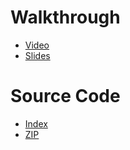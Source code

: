 # Walkthrough

* [Video](http://cs50.tv/2012/fall/psets/0/walkthrough0.mp4)
* [Slides](http://cdn.cs50.net/2012/fall/psets/0/walkthrough0.pdf)

# Source Code

* [Index](http://cdn.cs50.net/2012/fall/psets/0/walkthrough0/)
* [ZIP](http://cdn.cs50.net/2012/fall/psets/0/walkthrough0.zip)

